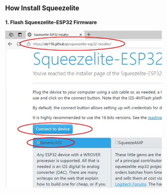 ## How Install Squeezelite
### 1. Flash Squeezelite-ESP32 Firmware

![Smart Amplifier ESP32](photos/A-001.jpg)

